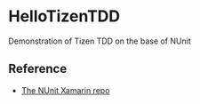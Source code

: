 # HelloTizenTDD
Demonstration of Tizen TDD on the base of NUnit

## Reference

 - [The NUnit Xamarin repo](https://github.com/shulgaalexey/nunit.xamarin)
